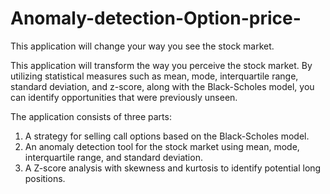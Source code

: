 # Anomaly-detection-Option-price-
This application will change your way you see the stock market.

This application will transform the way you perceive the stock market. 
By utilizing statistical measures such as mean, mode, interquartile range, standard deviation, and z-score, along with the Black-Scholes model, you can identify opportunities that were previously unseen.

The application consists of three parts:

1. A strategy for selling call options based on the Black-Scholes model.
2. An anomaly detection tool for the stock market using mean, mode, interquartile range, and standard deviation.
3. A Z-score analysis with skewness and kurtosis to identify potential long positions.
